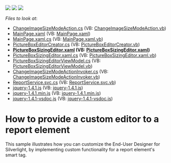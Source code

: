 <!-- default badges list -->
![](https://img.shields.io/endpoint?url=https://codecentral.devexpress.com/api/v1/VersionRange/128602776/12.2.4%2B)
[![](https://img.shields.io/badge/Open_in_DevExpress_Support_Center-FF7200?style=flat-square&logo=DevExpress&logoColor=white)](https://supportcenter.devexpress.com/ticket/details/E4246)
[![](https://img.shields.io/badge/📖_How_to_use_DevExpress_Examples-e9f6fc?style=flat-square)](https://docs.devexpress.com/GeneralInformation/403183)
<!-- default badges end -->
<!-- default file list -->
*Files to look at*:

* [ChangeImageSizeModeAction.cs](./CS/CustomEditorSample/ChangeImageSizeModeAction.cs) (VB: [ChangeImageSizeModeAction.vb](./VB/CustomEditorSample/ChangeImageSizeModeAction.vb))
* [MainPage.xaml](./CS/CustomEditorSample/MainPage.xaml) (VB: [MainPage.xaml](./VB/CustomEditorSample/MainPage.xaml))
* [MainPage.xaml.cs](./CS/CustomEditorSample/MainPage.xaml.cs) (VB: [MainPage.xaml.vb](./VB/CustomEditorSample/MainPage.xaml.vb))
* [PictureBoxEditorCreator.cs](./CS/CustomEditorSample/PictureBoxEditorCreator.cs) (VB: [PictureBoxEditorCreator.vb](./VB/CustomEditorSample/PictureBoxEditorCreator.vb))
* **[PictureBoxSizingEditor.xaml](./CS/CustomEditorSample/PictureBoxSizingEditor.xaml) (VB: [PictureBoxSizingEditor.xaml](./VB/CustomEditorSample/PictureBoxSizingEditor.xaml))**
* [PictureBoxSizingEditor.xaml.cs](./CS/CustomEditorSample/PictureBoxSizingEditor.xaml.cs) (VB: [PictureBoxSizingEditor.xaml.vb](./VB/CustomEditorSample/PictureBoxSizingEditor.xaml.vb))
* [PictureBoxSizingEditorViewModel.cs](./CS/CustomEditorSample/PictureBoxSizingEditorViewModel.cs) (VB: [PictureBoxSizingEditorViewModel.vb](./VB/CustomEditorSample/PictureBoxSizingEditorViewModel.vb))
* [ChangeImageSizeModeActionInvoker.cs](./CS/ReportService/ChangeImageSizeModeActionInvoker.cs) (VB: [ChangeImageSizeModeActionInvoker.vb](./VB/ReportService/ChangeImageSizeModeActionInvoker.vb))
* [ReportService.svc.cs](./CS/ReportService/ReportService.svc.cs) (VB: [ReportService.svc.vb](./VB/ReportService/ReportService.svc.vb))
* [jquery-1.4.1.js](./CS/ReportService/Scripts/jquery-1.4.1.js) (VB: [jquery-1.4.1.js](./VB/ReportService/Scripts/jquery-1.4.1.js))
* [jquery-1.4.1.min.js](./CS/ReportService/Scripts/jquery-1.4.1.min.js) (VB: [jquery-1.4.1.min.js](./VB/ReportService/Scripts/jquery-1.4.1.min.js))
* [jquery-1.4.1-vsdoc.js](./CS/ReportService/Scripts/jquery-1.4.1-vsdoc.js) (VB: [jquery-1.4.1-vsdoc.js](./VB/ReportService/Scripts/jquery-1.4.1-vsdoc.js))
<!-- default file list end -->
# How to provide a custom editor to a report element


<p>This sample illustrates how you can customize the End-User Designer for Silverlight, by implementing custom functionality for a report element's smart tag.</p>

<br/>


